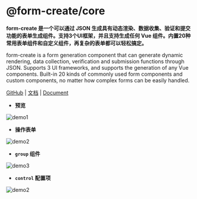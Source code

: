 # @form-create/core
**form-create 是一个可以通过 JSON 生成具有动态渲染、数据收集、验证和提交功能的表单生成组件。支持3个UI框架，并且支持生成任何 Vue 组件。内置20种常用表单组件和自定义组件，再复杂的表单都可以轻松搞定。**

form-create is a form generation component that can generate dynamic rendering, data collection, verification and submission functions through JSON. Supports 3 UI frameworks, and supports the generation of any Vue components. Built-in 20 kinds of commonly used form components and custom components, no matter how complex forms can be easily handled.

[GitHub](https://github.com/xaboy/form-create) | [文档](http://form-create.com/v2) | [Document](http://form-create.com/en/v2)


- **预览**

![demo1](https://raw.githubusercontent.com/xaboy/form-create/dev/images/demo-live3.gif)


- **操作表单**

![demo2](https://raw.githubusercontent.com/xaboy/form-create/dev/images/demo-live2.gif)

- **`group` 组件**

![demo3](https://raw.githubusercontent.com/xaboy/form-create/dev/images/demo-group.gif)

- **`control` 配置项**

![demo2](https://raw.githubusercontent.com/xaboy/form-create/dev/images/demo-live4.gif)
